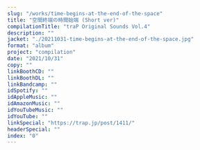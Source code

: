 ```yaml
---
slug: "/works/time-begins-at-the-end-of-the-space"
title: "空間終端の時間始端 (Short ver)"
compilationTitle: "traP Original Sounds Vol.4"
description: ""
jacket: "./20211031-time-begins-at-the-end-of-the-space.jpg"
format: "album"
project: "compilation"
date: "2021/10/31"
copy: ""
linkBoothCD: ""
linkBoothDL: ""
linkBandcamp: ""
idSpotify: ""
idAppleMusic: ""
idAmazonMusic: ""
idYouTubeMusic: ""
idYouTube: ""
linkSpecial: "https://trap.jp/post/1411/"
headerSpecial: ""
index: "0"
---
```

